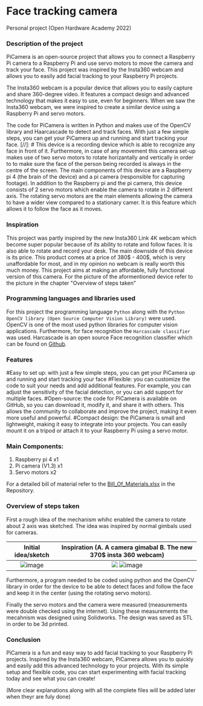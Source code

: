 # **Face tracking camera**
Personal project (Open Hardware Academy 2022)
<!-- ## **Introduction** -->
 ### Description of the project  
 
 
PiCamera is an open-source project that allows you to connect a Raspberry Pi camera to a Raspberry Pi and use servo motors to move the camera and track your face. This project was inspired by the Insta360 webcam and allows you to easily add facial tracking to your Raspberry Pi projects.

The Insta360 webcam is a popular device that allows you to easily capture and share 360-degree video. It features a compact design and advanced technology that makes it easy to use, even for beginners. When we saw the Insta360 webcam, we were inspired to create a similar device using a Raspberry Pi and servo motors.

The code for PiCamera is written in Python and makes use of the OpenCV library and Haarcascade to detect and track faces. With just a few simple steps, you can get your PiCamera up and running and start tracking your face.
[//]: # This device is a recording device which is able to recognize any face in front of it. Furthermore, in case of any movement this camera set-up makes use of two servo motors to rotate horizantally and vertically in order to to make sure the face of the person being recorded is always in the centre of the screen. The main components of this device are a Raspberry pi 4 (the brain of the device) and a pi camera (responsible for capturing footage). In addition to the Raspberry pi and the pi camera, this device consists of 2 servo motors which enable the camera to rotate in 2 different axis. The rotating servo motors are the main elements allowing the camera to have a wider view compared to a stationary camer. It is this feature which allows it to follow the face as it moves.

### Inspiration
This project was partly inspired by the new Insta360 Link 4K webcam which become super popular because of its ability to rotate and follow faces. It is also able to rotate and record your desk. The main downside of this device is its price. This product comes at a price of 380$ - 400$, which is very unaffordable for most, and in my opinion no webcam is really worth this much money. This project aims at making an affordable, fully functional version of this camera. For the picture of the aformentioned device refer to the picture in the chapter "Overview of steps taken"

### Programming languages and libraries used
For this project the programming language ``` Python ``` along with the ```Python OpenCV library (Open Source Computer Vision Library)``` were used. OpenCV is one of the most used python libraries for computer vision applications. Furthermore, for face recognition  the ```Harcascade classifier``` was used. Harcascade is an open source Face recognition classifier which can be found on [Github](https://github.com/opencv/opencv/tree/master/data/haarcascades).


### Features
#Easy to set up: with just a few simple steps, you can get your PiCamera up and running and start tracking your face
#Flexible: you can customize the code to suit your needs and add additional features. For example, you can adjust the sensitivity of the facial detection, or you can add support for multiple faces.
#Open-source: the code for PiCamera is available on GitHub, so you can download it, modify it, and share it with others. This allows the community to collaborate and improve the project, making it even more useful and powerful.
#Compact design: the PiCamera is small and lightweight, making it easy to integrate into your projects. You can easily mount it on a tripod or attach it to your Raspberry Pi using a servo motor.


### Main Components:
1. Raspberry pi 4 x1
1. Pi camera (V1.3) x1
1. Servo motors x2

For a detailed bill of material refer to the [Bill_Of_Materials.xlsx](https://github.com/moeb8001/facetrackingcamera/blob/main/Bill_Of_Materials.xlsx) in the Repository.




### Overview of steps taken
First a rough idea of the mechanism whihc enabled the camera to rotate about 2 axis was sketched. The idea was inspired by normal gimbals used for cameras.
<!--- |![Initial sketch](https://i.imgur.com/MkXis10.jpg =300x200)|
|:--:| 
| Initial idea/sketch |

|![](https://i.imgur.com/l4NTfpp.jpg)|
|:--:| 
| The inspiration |--->


Initial idea/sketch             |  Inspiration (A. A camera gimabal B. The new 370$ insta 360 webcam)
:-------------------------:|:-------------------------:
![image](https://user-images.githubusercontent.com/112695184/191833284-2e627725-c3d1-44d6-a044-ef9256955328.png)  |  ![](https://i.imgur.com/l4NTfpp.jpg) ![image](https://user-images.githubusercontent.com/112695184/191833070-161108ca-7df0-4cce-99eb-20ee3b9895b5.png)



Furthermore, a program needed to be coded using python and the OpenCV library in order for the device to be able to detect faces and follow the face and keep it in the center (using the rotating servo motors).

Finally the servo motors and the camera were measured (measurements were double checked using the internet). Using these measurements the mecahnism was designed using Solidworks. The design was saved as STL in order to be 3d printed.



### Conclusion
PiCamera is a fun and easy way to add facial tracking to your Raspberry Pi projects. Inspired by the Insta360 webcam, PiCamera allows you to quickly and easily add this advanced technology to your projects. With its simple setup and flexible code, you can start experimenting with facial tracking today and see what you can create!

(More clear explanations along with all the complete files will be added later when theyr are fuly done)
